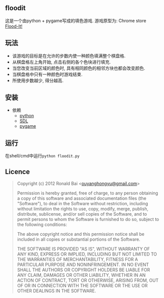 ## floodit

这是一个由python + pygame写成的填色游戏.
游戏原型为: Chrome store [Flood-It!](https://chrome.google.com/webstore/detail/flood-it/hidcjhphimkfnacedjcnajpmlaegnddp)

## 玩法

* 该游戏的目标是在允许的步数内使一种颜色填满整个棋盘格.
* 从棋盘格左上角开始, 点击右侧的各个色块进行填充.
* 当您改变当前区域的颜色时, 具有相同颜色的相邻方块也都会改变颜色.
* 当棋盘格中只有一种颜色时游戏结束.
* 所使用步数越少, 得分越高.

## 安装

* 依赖
    * [python](http://python.org/getit/)
    * [SDL](http://www.libsdl.org/)
    * [pygame](http://pygame.org/download.shtml)

## 运行

在shell/cmd中运行`python floodit.py`

## Licence

> Copyright (c) 2012 Ronald Bai <<ouyanghongyu@gmail.com>>
> 
> Permission is hereby granted, free of charge, to any person obtaining a copy
> of this software and associated documentation files (the "Software"), to deal
> in the Software without restriction, including without limitation the rights
> to use, copy, modify, merge, publish, distribute, sublicense, and/or sell
> copies of the Software, and to permit persons to whom the Software is
> furnished to do so, subject to the following conditions:
> 
> The above copyright notice and this permission notice shall be included in
> all copies or substantial portions of the Software.
> 
> THE SOFTWARE IS PROVIDED "AS IS", WITHOUT WARRANTY OF ANY KIND, EXPRESS OR
> IMPLIED, INCLUDING BUT NOT LIMITED TO THE WARRANTIES OF MERCHANTABILITY,
> FITNESS FOR A PARTICULAR PURPOSE AND NONINFRINGEMENT. IN NO EVENT SHALL THE
> AUTHORS OR COPYRIGHT HOLDERS BE LIABLE FOR ANY CLAIM, DAMAGES OR OTHER
> LIABILITY, WHETHER IN AN ACTION OF CONTRACT, TORT OR OTHERWISE, ARISING FROM,
> OUT OF OR IN CONNECTION WITH THE SOFTWARE OR THE USE OR OTHER DEALINGS IN
> THE SOFTWARE.